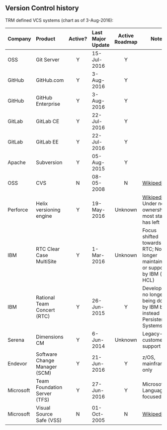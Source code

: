 ## Version Control history

TRM defined VCS systems (chart as of 3-Aug-2016):

| Company | Product | Active? | Last Major Update | Active Roadmap | Notes |
|:------- |:------- |:------:|:----------- |:----------:| ---- |
| OSS | Git Server | Y | 15-Jul-2016 | Y |
| GitHub | GitHub.com | Y | 3-Aug-2016 | Y |
| GitHub | GitHub Enterprise | Y | 3-Aug-2016 | Y |
| GitLab | GitLab CE | Y | 22-Jul-2016 | Y |  |
| GitLab | GitLab EE | Y | 22-Jul-2016 | Y |  |
| Apache | Subversion | Y | 05-Aug-2015 | Y | |
| OSS | CVS | N | 08-05-2008 | N | [Wikipedia](https://en.wikipedia.org/wiki/Concurrent_Versions_System) |
| Perforce | Helix versioning engine | Y | 19-May-2016 | Unknown | [Wikipedia](https://www.perforce.com/resources/software-release-index). Under new ownership, most staff has left |
| IBM | RTC Clear Case MultiSite | Y | 1-Mar-2016 | Unknown | Focus shifted towards RTC; No longer maintained or supported by IBM (now HCL) |
| IBM | Rational Team Concert (RTC) | Y | 26-Jun-2015 | Y | Development no longer being done by IBM but instead Persistent Systems? |
| Serena | Dimensions CM | Y | 6-Jun-2014 | Unknown | Legacy-customer support |
| Endevor | Software Change Manager (SCM) | Y | 21-Jun-2016 | Y | z/OS, mainframe only |
| Microsoft | Team Foundation Server (TFS) | Y | 27-Jun-2016 | Y | Microsoft Language focused |
| Microsoft | Visual Source Safe (VSS) | N | 01-Oct-2005 | N | [Wikipedia](https://en.wikipedia.org/wiki/Microsoft_Visual_SourceSafe) |
